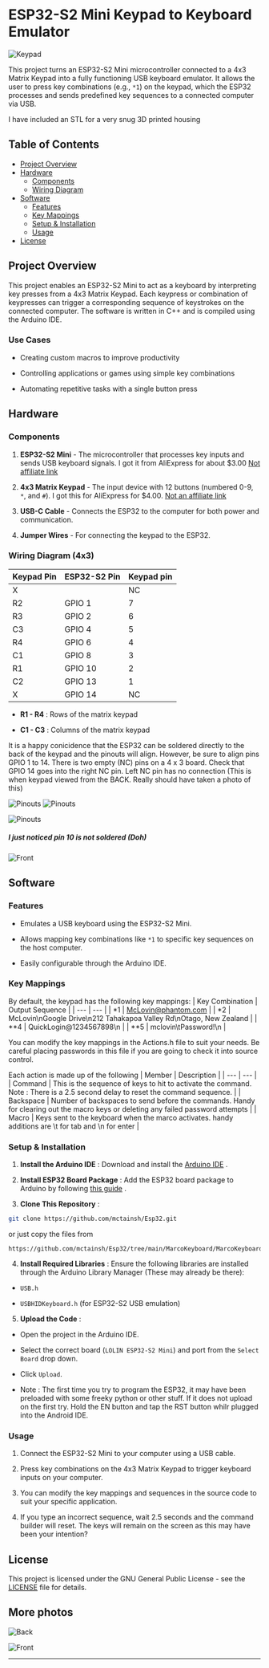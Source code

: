 # ESP32-S2 Mini Keypad to Keyboard Emulator 

![Keypad](https://github.com/mctainsh/Esp32/blob/main/MarcoKeyboard/Photos/Finished.jpg?raw=true)

This project turns an ESP32-S2 Mini microcontroller connected to a 4x3 Matrix Keypad into a fully functioning USB keyboard emulator. It allows the user to press key combinations (e.g., `*1`) on the keypad, which the ESP32 processes and sends predefined key sequences to a connected computer via USB.

I have included an STL for a very snug 3D printed housing 


## Table of Contents 
 
- [Project Overview](#project-overview)
- [Hardware](#hardware)  
  - [Components](#components)
  - [Wiring Diagram](#wiring-diagram) 
- [Software](#software)  
  - [Features](#features)
  - [Key Mappings](#key-mappings) 
  - [Setup & Installation](#setup--installation)
  - [Usage](#usage)
- [License](#license)

## Project Overview 

This project enables an ESP32-S2 Mini to act as a keyboard by interpreting key presses from a 4x3 Matrix Keypad. Each keypress or combination of keypresses can trigger a corresponding sequence of keystrokes on the connected computer. The software is written in C++ and is compiled using the Arduino IDE.

### Use Cases 

- Creating custom macros to improve productivity

- Controlling applications or games using simple key combinations

- Automating repetitive tasks with a single button press

## Hardware 

### Components 
 
1. **ESP32-S2 Mini**  - The microcontroller that processes key inputs and sends USB keyboard signals. I got it from AliExpress for about $3.00 [Not affiliate link](https://www.aliexpress.com/item/1005005024560671.html)
 
2. **4x3 Matrix Keypad**  - The input device with 12 buttons (numbered 0-9, `*`, and `#`). I got this for AliExpress for $4.00. [Not an affiliate link](https://www.aliexpress.com/item/4001135475068.html)
 
3. **USB-C Cable**  - Connects the ESP32 to the computer for both power and communication.
 
4. **Jumper Wires**  - For connecting the keypad to the ESP32.

### Wiring Diagram (4x3)
| Keypad Pin | ESP32-S2 Pin | Keypad pin |
| --- | --- | --- |
| X | | NC |
| R2 | GPIO 1 | 7 |
| R3 | GPIO 2 | 6 |
| C3 | GPIO 4 | 5 |
| R4 | GPIO 6 | 4 |
| C1 | GPIO 8 | 3 |
| R1 | GPIO 10 | 2 |
| C2 | GPIO 13 | 1 |
| X | GPIO 14 | NC |

- **R1 - R4** : Rows of the matrix keypad
 
- **C1 - C3** : Columns of the matrix keypad

It is a happy conicidence that the ESP32 can be soldered directly to the back of the keypad and the pinouts will align. However, be sure to align pins GPIO 1 to 14. There is two empty (NC) pins on a 4 x 3 board. Check that GPIO 14 goes into the right NC pin. Left NC pin has no connection (This is when keypad viewed from the BACK. Really should have taken a photo of this)

![Pinouts](https://github.com/mctainsh/Esp32/blob/main/MacroKeyboard/Photos/KeyPadPinOuts.png?raw=true)
![Pinouts](https://github.com/mctainsh/Esp32/blob/main/MacroKeyboard/Photos/4x3Physical.jpg?raw=true)

![Pinouts](https://github.com/mctainsh/Esp32/blob/main/MacroKeyboard/Photos/KeypadBackDetail.jpg?raw=true)
##### I just noticed pin 10 is not soldered (Doh)

![Front](https://github.com/mctainsh/Esp32/blob/main/MacroKeyboard/Photos/S2%20from%20side.jpg?raw=true)


## Software 

### Features 

- Emulates a USB keyboard using the ESP32-S2 Mini.
 
- Allows mapping key combinations like `*1` to specific key sequences on the host computer.

- Easily configurable through the Arduino IDE.

### Key Mappings 

By default, the keypad has the following key mappings:
| Key Combination | Output Sequence | 
| --- | --- | 
| *1 | McLovin@phantom.com | 
| *2 | McLovin\nGoogle Drive\n212 Tahakapoa Valley Rd\nOtago, New Zealand | 
| **4 | QuickLogin@1234567898\n | 
| **5 | mclovin\tPassword!\n | 

You can modify the key mappings in the Actions.h file to suit your needs. Be careful placing passwords in this file if you are going to check it into source control.

Each action is made up of the following
| Member | Description | 
| --- | --- | 
| Command | This is the sequence of keys to hit to activate the command. Note : There is a 2.5 second delay to reset the command sequence. |
| Backspace | Number of backspaces to send before the commands. Handy for clearing out the macro keys or deleting any failed password attempts |
| Macro | Keys sent to the keyboard when the marco activates. handy additions are \t for tab and \n for enter | 

### Setup & Installation 
 
1. **Install the Arduino IDE** : Download and install the [Arduino IDE](https://www.arduino.cc/en/software) .
 
2. **Install ESP32 Board Package** : Add the ESP32 board package to Arduino by following [this guide](https://docs.espressif.com/projects/arduino-esp32/en/latest/installing.html) .
 
3. **Clone This Repository** :

```bash
git clone https://github.com/mctainsh/Esp32.git
```

or just copy the files from
```
https://github.com/mctainsh/Esp32/tree/main/MarcoKeyboard/MarcoKeyboard
```
 
4. **Install Required Libraries** : Ensure the following libraries are installed through the Arduino Library Manager (These may already be there):
  - `USB.h`
 
  - `USBHIDKeyboard.h` (for ESP32-S2 USB emulation)
 
5. **Upload the Code** :
  - Open the project in the Arduino IDE.
 
  - Select the correct board (`LOLIN ESP32-S2 Mini`) and port from the `Select Board` drop down.
 
  - Click `Upload`.
  
  - Note : The first time you try to program the ESP32, it may have been preloaded with some freeky python or other stuff. If it does not upload on the first try. Hold the EN button and tap the RST button whilr plugged into the Android IDE.

### Usage 

1. Connect the ESP32-S2 Mini to your computer using a USB cable.

2. Press key combinations on the 4x3 Matrix Keypad to trigger keyboard inputs on your computer.

3. You can modify the key mappings and sequences in the source code to suit your specific application.

4. If you type an incorrect sequence, wait 2.5 seconds and the command builder will reset. The keys will remain on the screen as this may have been your intention?

## License 
This project is licensed under the GNU General Public License - see the [LICENSE](https://github.com/mctainsh/Esp32/blob/main/LICENSE)  file for details.

## More photos
![Back](https://github.com/mctainsh/Esp32/blob/main/MacroKeyboard/Photos/KeypadBack.jpg?raw=true)


![Front](https://github.com/mctainsh/Esp32/blob/main/MacroKeyboard/Photos/KeypadFront.JPG?raw=true)


---


